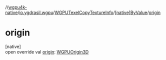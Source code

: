//[wgpu4k-native](../../../../index.md)/[io.ygdrasil.wgpu](../../index.md)/[WGPUTexelCopyTextureInfo](../index.md)/[[native]ByValue](index.md)/[origin](origin.md)

# origin

[native]\
open override val [origin](origin.md): [WGPUOrigin3D](../../-w-g-p-u-origin3-d/index.md)